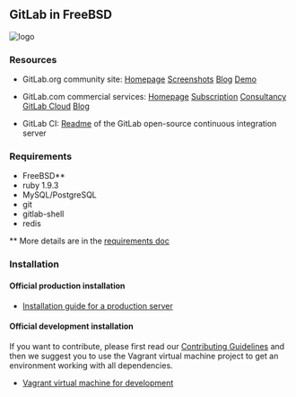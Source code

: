## GitLab in FreeBSD

![logo](https://raw.github.com/gitlabhq/gitlabhq/master/public/gitlab_logo.png)


### Resources

* GitLab.org community site: [Homepage](http://gitlab.org) [Screenshots](http://gitlab.org/screenshots/) [Blog](http://blog.gitlab.org/) [Demo](http://demo.gitlabhq.com/users/sign_in)

* GitLab.com commercial services: [Homepage](http://www.gitlab.com/) [Subscription](http://www.gitlab.com/subscription/) [Consultancy](http://www.gitlab.com/consultancy/) [GitLab Cloud](http://www.gitlab.com/cloud/) [Blog](http://blog.gitlab.com/)

* GitLab CI: [Readme](https://github.com/gitlabhq/gitlab-ci/blob/master/README.md) of the GitLab open-source continuous integration server

### Requirements

* FreeBSD**
* ruby 1.9.3
* MySQL/PostgreSQL
* git
* gitlab-shell
* redis

** More details are in the [requirements doc](https://github.com/gitlab-freebsd/gitlabhq/blob/master/doc/install/requirements.md)

### Installation

#### Official production installation

* [Installation guide for a production server](https://github.com/gitlabhq-freebsd/gitlabhq/blob/master/doc/install/installation.md)


#### Official development installation

If you want to contribute, please first read our [Contributing Guidelines](https://github.com/gitlab-freebsd/gitlabhq/blob/master/CONTRIBUTING.md) and then we suggest you to use the Vagrant virtual machine project to get an environment working with all dependencies.

* [Vagrant virtual machine for development](https://github.com/gitlab-freebsd/gitlab-vagrant-vm)
